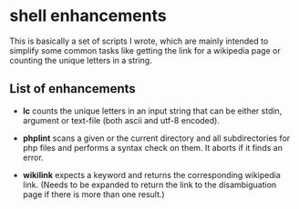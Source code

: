 shell enhancements
==================

This is basically a set of scripts I wrote, which are mainly
intended to simplify some common tasks like getting the link
for a wikipedia page or counting the unique letters in a string.

## List of enhancements

-  __lc__ counts the unique letters in an input string that can be
   either stdin, argument or text-file (both ascii and utf-8 encoded).

-  __phplint__ scans a given or the current directory and all
   subdirectories for php files and performs a syntax check on them.
   It aborts if it finds an error.

-  __wikilink__ expects a keyword and returns the corresponding
   wikipedia link.
   (Needs to be expanded to return the link to the disambiguation
   page if there is more than one result.)
